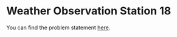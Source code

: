 # Weather Observation Station 18

You can find the problem statement [here](https://www.hackerrank.com/challenges/weather-observation-station-18/problem).
